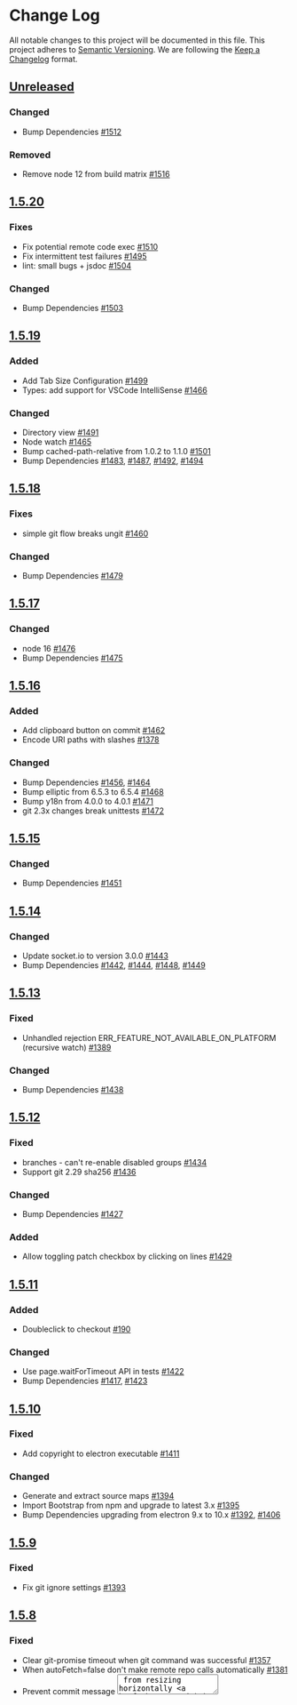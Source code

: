 # Change Log
All notable changes to this project will be documented in this file.
This project adheres to [Semantic Versioning](https://semver.org/).
We are following the [Keep a Changelog](https://keepachangelog.com/) format.

## [Unreleased](https://github.com/FredrikNoren/ungit/compare/v1.5.20...master)

### Changed
- Bump Dependencies [#1512](https://github.com/FredrikNoren/ungit/pull/1512)

### Removed
- Remove node 12 from build matrix [#1516](https://github.com/FredrikNoren/ungit/pull/1516)

## [1.5.20](https://github.com/FredrikNoren/ungit/compare/v1.5.19...v1.5.20)

### Fixes
- Fix potential remote code exec [#1510](https://github.com/FredrikNoren/ungit/pull/1510)
- Fix intermittent test failures [#1495](https://github.com/FredrikNoren/ungit/issues/1495)
- lint: small bugs + jsdoc [#1504](https://github.com/FredrikNoren/ungit/pull/1504)

### Changed
- Bump Dependencies [#1503](https://github.com/FredrikNoren/ungit/pull/1503)

## [1.5.19](https://github.com/FredrikNoren/ungit/compare/v1.5.18...v1.5.19)

### Added
- Add Tab Size Configuration [#1499](https://github.com/FredrikNoren/ungit/pull/1499)
- Types: add support for VSCode IntelliSense [#1466](https://github.com/FredrikNoren/ungit/pull/1466)

### Changed
- Directory view [#1491](https://github.com/FredrikNoren/ungit/pull/1491)
- Node watch [#1465](https://github.com/FredrikNoren/ungit/pull/1465)
- Bump cached-path-relative from 1.0.2 to 1.1.0 [#1501](https://github.com/FredrikNoren/ungit/pull/1501)
- Bump Dependencies [#1483](https://github.com/FredrikNoren/ungit/pull/1483), [#1487](https://github.com/FredrikNoren/ungit/pull/1487), [#1492](https://github.com/FredrikNoren/ungit/pull/1492), [#1494](https://github.com/FredrikNoren/ungit/pull/1494)

## [1.5.18](https://github.com/FredrikNoren/ungit/compare/v1.5.17...v1.5.18)

### Fixes
- simple git flow breaks ungit [#1460](https://github.com/FredrikNoren/ungit/issues/1460)

### Changed
- Bump Dependencies [#1479](https://github.com/FredrikNoren/ungit/pull/1479)

## [1.5.17](https://github.com/FredrikNoren/ungit/compare/v1.5.16...v1.5.17)

### Changed
- node 16 [#1476](https://github.com/FredrikNoren/ungit/pull/1476)
- Bump Dependencies [#1475](https://github.com/FredrikNoren/ungit/pull/1475)

## [1.5.16](https://github.com/FredrikNoren/ungit/compare/v1.5.15...v1.5.16)

### Added
- Add clipboard button on commit [#1462](https://github.com/FredrikNoren/ungit/pull/1462)
- Encode URI paths with slashes [#1378](https://github.com/FredrikNoren/ungit/pull/1378)

### Changed
- Bump Dependencies [#1456](https://github.com/FredrikNoren/ungit/pull/1456), [#1464](https://github.com/FredrikNoren/ungit/pull/1464)
- Bump elliptic from 6.5.3 to 6.5.4 [#1468](https://github.com/FredrikNoren/ungit/pull/1468)
- Bump y18n from 4.0.0 to 4.0.1 [#1471](https://github.com/FredrikNoren/ungit/pull/1471)
- git 2.3x changes break unittests [#1472](https://github.com/FredrikNoren/ungit/issues/1472)

## [1.5.15](https://github.com/FredrikNoren/ungit/compare/v1.5.14...v1.5.15)

### Changed
- Bump Dependencies [#1451](https://github.com/FredrikNoren/ungit/pull/1451)

## [1.5.14](https://github.com/FredrikNoren/ungit/compare/v1.5.13...v1.5.14)

### Changed
- Update socket.io to version 3.0.0 [#1443](https://github.com/FredrikNoren/ungit/pull/1443)
- Bump Dependencies [#1442](https://github.com/FredrikNoren/ungit/pull/1442), [#1444](https://github.com/FredrikNoren/ungit/pull/1444), [#1448](https://github.com/FredrikNoren/ungit/pull/1448), [#1449](https://github.com/FredrikNoren/ungit/pull/1449)

## [1.5.13](https://github.com/FredrikNoren/ungit/compare/v1.5.12...v1.5.13)

### Fixed
- Unhandled rejection ERR_FEATURE_NOT_AVAILABLE_ON_PLATFORM (recursive watch) [#1389](https://github.com/FredrikNoren/ungit/issues/1389)

### Changed
- Bump Dependencies [#1438](https://github.com/FredrikNoren/ungit/pull/1438)

## [1.5.12](https://github.com/FredrikNoren/ungit/compare/v1.5.11...v1.5.12)

### Fixed
- branches - can't re-enable disabled groups [#1434](https://github.com/FredrikNoren/ungit/issues/1434)
- Support git 2.29 sha256 [#1436](https://github.com/FredrikNoren/ungit/pull/1436)

### Changed
- Bump Dependencies [#1427](https://github.com/FredrikNoren/ungit/pull/1427)

### Added
- Allow toggling patch checkbox by clicking on lines [#1429](https://github.com/FredrikNoren/ungit/pull/1429)


## [1.5.11](https://github.com/FredrikNoren/ungit/compare/v1.5.10...v1.5.11)

### Added
- Doubleclick to checkout [#190](https://github.com/FredrikNoren/ungit/issues/190)

### Changed
- Use page.waitForTimeout API in tests [#1422](https://github.com/FredrikNoren/ungit/pull/1422)
- Bump Dependencies [#1417](https://github.com/FredrikNoren/ungit/pull/1417), [#1423](https://github.com/FredrikNoren/ungit/pull/1423)

## [1.5.10](https://github.com/FredrikNoren/ungit/compare/v1.5.9...v1.5.10)

### Fixed
- Add copyright to electron executable [#1411](https://github.com/FredrikNoren/ungit/issues/1411)

### Changed
- Generate and extract source maps [#1394](https://github.com/FredrikNoren/ungit/pull/1394)
- Import Bootstrap from npm and upgrade to latest 3.x [#1395](https://github.com/FredrikNoren/ungit/pull/1395)
- Bump Dependencies upgrading from electron 9.x to 10.x [#1392](https://github.com/FredrikNoren/ungit/pull/1392), [#1406](https://github.com/FredrikNoren/ungit/pull/1406)

## [1.5.9](https://github.com/FredrikNoren/ungit/compare/v1.5.8...v1.5.9)

### Fixed
- Fix git ignore settings [#1393](https://github.com/FredrikNoren/ungit/pull/1393)

## [1.5.8](https://github.com/FredrikNoren/ungit/compare/v1.5.7...v1.5.8)

### Fixed
- Clear git-promise timeout when git command was successful [#1357](https://github.com/FredrikNoren/ungit/pull/1357)
- When autoFetch=false don't make remote repo calls automatically [#1381](https://github.com/FredrikNoren/ungit/pull/1381)
- Prevent commit message <textarea> from resizing horizontally [#1390](https://github.com/FredrikNoren/ungit/pull/1390)
- Diff out is not properly escaping [#1387](https://github.com/FredrikNoren/ungit/issues/1387)

### Changed
- Migrate clicktests from nightmare to puppeteer [#1336](https://github.com/FredrikNoren/ungit/pull/1336)
- Prettify code with prettier [#1316](https://github.com/FredrikNoren/ungit/pull/1316)
- Switch from JSHint to ESLint [#1360](https://github.com/FredrikNoren/ungit/pull/1360)
- Bump Dependencies [#1355](https://github.com/FredrikNoren/ungit/pull/1355), [#1385](https://github.com/FredrikNoren/ungit/pull/1385)

### Removed
- Remove bluebird dependency [#1350](https://github.com/FredrikNoren/ungit/pull/1350)
- Remove grunt [#895](https://github.com/FredrikNoren/ungit/issues/895)

## [1.5.7](https://github.com/FredrikNoren/ungit/compare/v1.5.6...v1.5.7)

### Fixed
- Init tooltips from the app start [#1343](https://github.com/FredrikNoren/ungit/pull/1343)
- Fixing some accessibility issues [#1318](https://github.com/FredrikNoren/ungit/pull/1318)
- Flatten total-lines-changed object [#1330](https://github.com/FredrikNoren/ungit/pull/1330)
- Set electron window icon explicitly so it works during debug and on linux [#1347](https://github.com/FredrikNoren/ungit/pull/1347)

### Changed
- Only display ref search button when there are hidden refs [#1311](https://github.com/FredrikNoren/ungit/pull/1311), [#1325](https://github.com/FredrikNoren/ungit/pull/1325)
- Cleanup CSS styles [#1339](https://github.com/FredrikNoren/ungit/pull/1339), [#1328](https://github.com/FredrikNoren/ungit/pull/1328), [#1331](https://github.com/FredrikNoren/ungit/pull/1331), [#1332](https://github.com/FredrikNoren/ungit/pull/1332), [#1322](https://github.com/FredrikNoren/ungit/pull/1322)
- Style autocompletes like dropdowns [#1327](https://github.com/FredrikNoren/ungit/pull/1327)
- Optimizes ref-search autocomplete initialization [#1326](https://github.com/FredrikNoren/ungit/pull/1326)
- Reduce jQuery UI imports and use Bootstrap tooltips [#1340](https://github.com/FredrikNoren/ungit/pull/1340)
- Image cleanup [#1345](https://github.com/FredrikNoren/ungit/pull/1345)
- Bump Dependencies [#1309](https://github.com/FredrikNoren/ungit/pull/1309)

### Removed
- Remove unused color dependency [#1341](https://github.com/FredrikNoren/ungit/pull/1341)
- Remove image embed [#1346](https://github.com/FredrikNoren/ungit/pull/1346)
- Remove unused tracker.js [#1344](https://github.com/FredrikNoren/ungit/pull/1344)

## [1.5.6](https://github.com/FredrikNoren/ungit/compare/v1.5.5...v1.5.6)

### Fixed
- Continue rebase fails with git 2.26 [#1301](https://github.com/FredrikNoren/ungit/issues/1301)
- Dependency updates [#1304](https://github.com/FredrikNoren/ungit/pull/1304), [#1300](https://github.com/FredrikNoren/ungit/pull/1300), [#1297](https://github.com/FredrikNoren/ungit/pull/1297), [#1295](https://github.com/FredrikNoren/ungit/pull/1295)
- ignore nmclicktests and ci files in npm package [#1306](https://github.com/FredrikNoren/ungit/pull/1306)

### Added
- GitHub Action CI [#1298](https://github.com/FredrikNoren/ungit/pull/1298)
- GitHub Action dependency bump [#1296](https://github.com/FredrikNoren/ungit/pull/1296)

## [1.5.5](https://github.com/FredrikNoren/ungit/compare/v1.5.4...v1.5.5)

### Fixed
- Bump dependencies [#1283](https://github.com/FredrikNoren/ungit/pull/1283)
- Running npm scripts on macOS [#1287](https://github.com/FredrikNoren/ungit/pull/1287)
- Reduce CPU and Memory consumption in textdiff. Addresses part of [#1091](https://github.com/FredrikNoren/ungit/issues/1091)
- Better focus handling when creating branches and tags [#1288](https://github.com/FredrikNoren/ungit/pull/1288)
- Don't show error page when reloading the page [#1289](https://github.com/FredrikNoren/ungit/issues/1289)
- Periodically update author date of commits again [#1286](https://github.com/FredrikNoren/ungit/pull/1286)

## [1.5.4](https://github.com/FredrikNoren/ungit/compare/v1.5.3...v1.5.4)

### Fixed
- forcedLaunchPath of null fails to work [#1281](https://github.com/FredrikNoren/ungit/issues/1281)

### Changed
- Update diff2html to version 3 [#1273](https://github.com/FredrikNoren/ungit/pull/1273)

### Removed
- Remove dependency on npm [#1269](https://github.com/FredrikNoren/ungit/pull/1269)

## [1.5.3](https://github.com/FredrikNoren/ungit/compare/v1.5.2...v1.5.3)

### Fixed
- Git log for merge / empty commits does not work correctly [#1270](https://github.com/FredrikNoren/ungit/issues/1270)

## [1.5.2](https://github.com/FredrikNoren/ungit/compare/v1.5.1...v1.5.2)

### Fixed
- Diff does not work for first commit [#1124](https://github.com/FredrikNoren/ungit/issues/1124)
- `--no-launchBrowser` is ignored when ungit already running [#1259](https://github.com/FredrikNoren/ungit/issues/1259)
- Bare repositories don't work with git 2.25 [#1265](https://github.com/FredrikNoren/ungit/issues/1265)
- ungit crashes if current directory is deleted [#1266](https://github.com/FredrikNoren/ungit/issues/1266)
- Make clicktests more reliable [#1263](https://github.com/FredrikNoren/ungit/pull/1263)
- Rename + changes only show rename [#1175](https://github.com/FredrikNoren/ungit/issues/1175)

### Removed
- Remove Node 8 from build matrix [#1256](https://github.com/FredrikNoren/ungit/pull/1256)

## [1.5.1](https://github.com/FredrikNoren/ungit/compare/v1.5.0...v1.5.1)

### Fixed
- Fix copy and paste in electron on macOS [#1251](https://github.com/FredrikNoren/ungit/issues/1251)

## [1.5.0](https://github.com/FredrikNoren/ungit/compare/v1.4.48...v1.5.0)

### Added
- Include file diff in merge commits [#1242](https://github.com/FredrikNoren/ungit/pull/1242)
- Hide diff buttons on hover [#1225](https://github.com/FredrikNoren/ungit/pull/1225)
- Publish electron build [#1241](https://github.com/FredrikNoren/ungit/pull/1241)

### Fixed
- Updated Octicons [#1224](https://github.com/FredrikNoren/ungit/pull/1224), [#1245](https://github.com/FredrikNoren/ungit/pull/1245), [#1246](https://github.com/FredrikNoren/ungit/pull/1246)
- Fix stash tooltips [#1227](https://github.com/FredrikNoren/ungit/pull/1227)
- Improve git-init experience [#1228](https://github.com/FredrikNoren/ungit/pull/1228)
- Fix inconsistent diff options [#1229](https://github.com/FredrikNoren/ungit/issues/1229)
- Fix clearing .gitignore [#1236](https://github.com/FredrikNoren/ungit/pull/1236)
- Fix electron package [#1240](https://github.com/FredrikNoren/ungit/pull/1240), [#1248](https://github.com/FredrikNoren/ungit/pull/1248)
- Minor fixes to remove warnings [#1235](https://github.com/FredrikNoren/ungit/pull/1235), [#1237](https://github.com/FredrikNoren/ungit/pull/1237), [#1238](https://github.com/FredrikNoren/ungit/pull/1238), [#1239](https://github.com/FredrikNoren/ungit/pull/1239)

## [1.4.48](https://github.com/FredrikNoren/ungit/compare/v1.4.47...v1.4.48)

### Fixed
- fix the width value of the header logo [#1221](https://github.com/FredrikNoren/ungit/pull/1221)

## [1.4.47](https://github.com/FredrikNoren/ungit/compare/v1.4.46...v1.4.47)

### Fixed
- make diff2html line numbers and +/- prefixes unselectable [#1214](https://github.com/FredrikNoren/ungit/issues/1214), [#1215](https://github.com/FredrikNoren/ungit/pull/1215)

## [1.4.46](https://github.com/FredrikNoren/ungit/compare/v1.4.45...v1.4.46)

### Fixed
- force git out put to be in English within ungit [#1208](https://github.com/FredrikNoren/ungit/pull/1208)

## [1.4.45](https://github.com/FredrikNoren/ungit/compare/v1.4.44...v1.4.45)

### Fixed
- Improve styling of .gitignore edit dialog [#1205](https://github.com/FredrikNoren/ungit/pull/1205)

## [1.4.44](https://github.com/FredrikNoren/ungit/compare/v1.4.43...v1.4.44)

### Added
- add config to disable numstat in staged diff to better performance [#1193](https://github.com/FredrikNoren/ungit/issues/1193)

## [1.4.43](https://github.com/FredrikNoren/ungit/compare/v1.4.42...v1.4.43)

### Fixed
- fix gitignore manual edit not being saved [#644](https://github.com/FredrikNoren/ungit/issues/644)
- fix issue with detached git processes on some OS and timeout not being enforced.
- simplify `maxSearchIteration` enforcement for git.log()
- change `alwaysLoadActiveBranch` boolean config to `maxActiveBranchSearchIteration` numeric config
- bumped node engine requirement to [10.14 Dubnium](https://github.com/nodejs/node/blob/master/doc/changelogs/CHANGELOG_V10.md#10.14.2)

## [1.4.42](https://github.com/FredrikNoren/ungit/compare/v1.4.41...v1.4.42)

### Fixed
- Add "Ignore white space" config [#1185](https://github.com/FredrikNoren/ungit/pull/1185)

## [1.4.41](https://github.com/FredrikNoren/ungit/compare/v1.4.40...v1.4.41)

### Removed
- Remove Google Analytics [#1182](https://github.com/FredrikNoren/ungit/pull/1182)

## [1.4.40](https://github.com/FredrikNoren/ungit/compare/v1.4.39...v1.4.40)

### Removed
- Remove Keen.io [#1180](https://github.com/FredrikNoren/ungit/pull/1180)

## [1.4.39](https://github.com/FredrikNoren/ungit/compare/v1.4.38...v1.4.39)

### Fixed
- Add git bin path config. [#1151](https://github.com/FredrikNoren/ungit/issues/1151)

## [1.4.38](https://github.com/FredrikNoren/ungit/compare/v1.4.37...v1.4.38)

### Fixed
- Fix: Highlight current branch in submodules

## [1.4.37](https://github.com/FredrikNoren/ungit/compare/v1.4.36...v1.4.37)

### Fixed
- Sort modules by names

## [1.4.36](https://github.com/FredrikNoren/ungit/compare/v1.4.35...v1.4.36)

### Fixed
- fix changing remotes in remotes dropdown [#1158](https://github.com/FredrikNoren/ungit/pull/1158)

## [1.4.35](https://github.com/FredrikNoren/ungit/compare/v1.4.34...v1.4.35)

### Fixed
- allow disabling of nprogress bar [#1143](https://github.com/FredrikNoren/ungit/issues/1143)
- set `ungitVersionCheckOverride` as boolean in config [#1102](https://github.com/FredrikNoren/ungit/issues/1102)

## [1.4.34](https://github.com/FredrikNoren/ungit/compare/v1.4.33...v1.4.34)

### Fixed
- fix issues when remote tags doesn't show [#1139](https://github.com/FredrikNoren/ungit/issues/1139)

## [1.4.33](https://github.com/FredrikNoren/ungit/compare/v1.4.32...v1.4.33)

### Fixed
- Bump getmac version [#1130](https://github.com/FredrikNoren/ungit/issues/1130)
- Add config to disable animation [#1136](https://github.com/FredrikNoren/ungit/issues/1136)
- dependency bumps
- Remove node6. Add node8 and node9 explicitly.

## [1.4.32](https://github.com/FredrikNoren/ungit/compare/v1.4.31...v1.4.32)

### Fixed
- Handle crashes with better logs
- Wrap localStorage to support environments without access to it

## [1.4.31](https://github.com/FredrikNoren/ungit/compare/v1.4.30...v1.4.31)

### Fixed
- Add error logging for npm publish

## [1.4.30](https://github.com/FredrikNoren/ungit/compare/v1.4.29...v1.4.30)

### Fixed
- Add `ungitBindIp` config to allow default binding in some cases [#1112](https://github.com/FredrikNoren/ungit/issues/1112)

## [1.4.29](https://github.com/FredrikNoren/ungit/compare/v1.4.28...v1.4.29)

### Fixed
- Add `--no-optional-locks` if git version is appropriate [#1105](https://github.com/FredrikNoren/ungit/issues/1105)
- Ensure ungit server to bind to `127.0.0.1` [#988](https://github.com/FredrikNoren/ungit/issues/988)
- Add node highlight on mouse hover on relationship path [#1093](https://github.com/FredrikNoren/ungit/issues/1093)

## [1.4.28](https://github.com/FredrikNoren/ungit/compare/v1.4.27...v1.4.28)

### Fixed
- adding raven locally for offline access. [#1107](https://github.com/FredrikNoren/ungit/pull/1107)

## [1.4.27](https://github.com/FredrikNoren/ungit/compare/v1.4.26...v1.4.27)

### Fixed
- logic change for the merge conflict resolution

## [1.4.26](https://github.com/FredrikNoren/ungit/compare/v1.4.25...v1.4.26)

### Added
- add a way to preconfigure repo lists [#1106](https://github.com/FredrikNoren/ungit/issues/1106)

## [1.4.25](https://github.com/FredrikNoren/ungit/compare/v1.4.24...v1.4.25)

### Added
- add git pgp signing docs and code [#740](https://github.com/FredrikNoren/ungit/issues/740)

## [1.4.24](https://github.com/FredrikNoren/ungit/compare/v1.4.23...v1.4.24)

### Fixed
- change `/api/log` -> `/api/gitlog` as some ad blockers really hates This
- Fix excessive error messaging when disconnected from internet
- Fix Raven initialization error when disconnected from internet

## [1.4.23](https://github.com/FredrikNoren/ungit/compare/v1.4.22...v1.4.23)

### Fixed
- add feature to do `--recurse-submodules` for git clone [#1080](https://www.gnupg.org/documentation/manpage.html
- increase debounce 250->500 wait and 1000->2000 sec so UI can pick up server changes more accurately

## [1.4.22](https://github.com/FredrikNoren/ungit/compare/v1.4.21...v1.4.22)

### Fixed
- Fix missing jQuery and jQuery UI references [#1086](https://github.com/FredrikNoren/ungit/issues/1086)

## [1.4.21](https://github.com/FredrikNoren/ungit/compare/v1.4.20...v1.4.21)

### Fixed
- Treat remote fetch fail as an warning rather than error [#1081](https://github.com/FredrikNoren/ungit/issues/1081)

## [1.4.20](https://github.com/FredrikNoren/ungit/compare/v1.4.19...v1.4.20)

### Fixed
- deleted checked in 3rd party codes and manage by npm.
- remove dependencies on async lib

## [1.4.19](https://github.com/FredrikNoren/ungit/compare/v1.4.18...v1.4.19)

### Fixed
- fix credential helper not fetching all the authentication data [#1078](https://github.com/FredrikNoren/ungit/pull/1078)

## [1.4.18](https://github.com/FredrikNoren/ungit/compare/v1.4.17...v1.4.18)

### Fixed
- fix inaccurate git state issue when new branch name conflict and `autoCheckoutOnBranchCreate` is enabled.
- Add content refresh on .gitignore file change
- fix reference filtering

## [1.4.17](https://github.com/FredrikNoren/ungit/compare/v1.4.16...v1.4.17)

### Fixed
- fix textarea with in dialog when editing .gitignore [#1068](https://github.com/FredrikNoren/ungit/pull/1068)

## [1.4.16](https://github.com/FredrikNoren/ungit/compare/v1.4.15...v1.4.16)

### Fixed
- Move version number to below logo. [#1069](https://github.com/FredrikNoren/ungit/pull/1069)

## [1.4.15](https://github.com/FredrikNoren/ungit/compare/v1.4.14...v1.4.15)

### Fixed
- fix not setting `pathToNavigateTo` properly when `launchBrowser` is false and `launchCommand` is set [#1065](https://github.com/FredrikNoren/ungit/issues/1065)

## [1.4.14](https://github.com/FredrikNoren/ungit/compare/v1.4.13...v1.4.14)

### Fixed
- fix credential helper when ungit is used with rootpath [#1060](https://github.com/FredrikNoren/ungit/issues/1060)

## [1.4.13](https://github.com/FredrikNoren/ungit/compare/v1.4.12...v1.4.13)

### Fixed
- Change raven web client source to CDN rather than local copy [#972](https://github.com/FredrikNoren/ungit/issues/972)
- dependency bump

## [1.4.12](https://github.com/FredrikNoren/ungit/compare/v1.4.11...v1.4.12)

### Fixed
- Adding internet disconnected state handling [#1014](https://github.com/FredrikNoren/ungit/issues/1014)
- Allow editing .gitignore via ungit [#976](https://github.com/FredrikNoren/ungit/issues/1014)

## [1.4.11](https://github.com/FredrikNoren/ungit/compare/v1.4.10...v1.4.11)

### Added
- add cancel button for empty commits and amends [#1029](https://github.com/FredrikNoren/ungit/issues/1029)

### Fixed
- differentiate remote vs local tag. [#1016](https://github.com/FredrikNoren/ungit/issues/1016)
- fix push not throwing giterror
- fix remote tag push not creating remote tag
- change ref refresh logic
- show error on incorrect credentials [#1042](https://github.com/FredrikNoren/ungit/pull/1042)
- allow credential handling for remotes [#1039](https://github.com/FredrikNoren/ungit/issues/1039)
- cleanup clicktest output [#1035](https://github.com/FredrikNoren/ungit/pull/1035)

## [1.4.10](https://github.com/FredrikNoren/ungit/compare/v1.4.9...v1.4.10)

### Added
- add commit & push option [#1038](https://github.com/FredrikNoren/ungit/issues/1038)

### Fixed
- hide / disable push option if there is no remote [#1050](https://github.com/FredrikNoren/ungit/issues/1050)

## [1.4.9](https://github.com/FredrikNoren/ungit/compare/v1.4.8...v1.4.9)

### Fixed
- handle failed promises [#1017](https://github.com/FredrikNoren/ungit/issues/1017)
- empty commit [#1028](https://github.com/FredrikNoren/ungit/issues/1028)
- fix commit detail layout while hovering over commit node [#1025](https://github.com/FredrikNoren/ungit/issues/1025)

## [1.4.8](https://github.com/FredrikNoren/ungit/compare/v1.4.7...v1.4.8)

### Fixed
- fix remote branches display name and delete action [#1032](https://github.com/FredrikNoren/ungit/issues/1032), [#1031](https://github.com/FredrikNoren/ungit/issues/1031)

## [1.4.7](https://github.com/FredrikNoren/ungit/compare/v1.4.6...v1.4.7)

### Added
- add remote branches to the branch list. [#966](https://github.com/FredrikNoren/ungit/issues/966)

## [1.4.6](https://github.com/FredrikNoren/ungit/compare/v1.4.5...v1.4.6)

### Fixed
- dependency bump to fix dependency's security problem.
- Add emphasis if remote branch delete for confirmation dialog. [#947](https://github.com/FredrikNoren/ungit/issues/947)

## [1.4.5](https://github.com/FredrikNoren/ungit/compare/v1.4.4...v1.4.5)

### Fixed
- fix a bug where no diff wasn't properly showing [#969](https://github.com/FredrikNoren/ungit/issues/969)

## [1.4.4](https://github.com/FredrikNoren/ungit/compare/v1.4.3...v1.4.4)

### Fixed
- fix a bug where fetch is disabled after page load
- make `forceLaunchPath` to supersede `launchBrowser` [#1006](https://github.com/FredrikNoren/ungit/issues/1006)

## [1.4.3](https://github.com/FredrikNoren/ungit/compare/v1.4.2...v1.4.3)

### Fixed
- changing to path navigation to `nprogress` bar. [#1001](https://github.com/FredrikNoren/ungit/issues/1001)

## [1.4.2](https://github.com/FredrikNoren/ungit/compare/v1.4.1...v1.4.2)

### Fixed
- fix navigation redirection on git clone and adding xkcd image
- dependency bump

## [1.4.1](https://github.com/FredrikNoren/ungit/compare/v1.4.0...v1.4.1)

### Fixed
- fix the issue where browser opens before ungit start. [#994](https://github.com/FredrikNoren/ungit/issues/994)
- including xkcd art back [#999](https://github.com/FredrikNoren/ungit/issues/999)

## [1.4.0](https://github.com/FredrikNoren/ungit/compare/v1.3.3...v1.4.0)

### Fixed
- Revert to MIT [#947](https://github.com/FredrikNoren/ungit/issues/974)

## [1.3.3](https://github.com/FredrikNoren/ungit/compare/v1.3.2...v1.3.3)

### Fixed
- fix `tagsToDisplay` clearing issue. [#973](https://github.com/FredrikNoren/ungit/issues/973)

## [1.3.2](https://github.com/FredrikNoren/ungit/compare/v1.3.1...v1.3.2)

### Added
- Adding in ref search box and limit num of ref display [#973](https://github.com/FredrikNoren/ungit/issues/973)

## [1.3.1](https://github.com/FredrikNoren/ungit/compare/v1.3.0...v1.3.1)

### Added
- Add link to plans & license in header [#947](https://github.com/FredrikNoren/ungit/issues/974)

## [1.3.0](https://github.com/FredrikNoren/ungit/compare/v1.2.3...v1.3.0)

### Fixed
- Switch to Faircode paywall instead of license popup [#947](https://github.com/FredrikNoren/ungit/issues/974)

## [1.2.3](https://github.com/FredrikNoren/ungit/compare/v1.2.2...v1.2.3)

### Fixed
- Bump license text to v0.2.1 (fixes typo). [Faircode License changelog](https://github.com/faircodeio/faircode-license/blob/master/CHANGELOG.md)

## [1.2.2](https://github.com/FredrikNoren/ungit/compare/v1.2.1...v1.2.2)

### Fixed
-  Bump license text to v0.2 to fix two small inconsistencies: Clarify currency (USD) and remove "no additional rights" clause as it's problematic and superfluous. License changelog at https://github.com/faircodeio/faircode-license/blob/master/CHANGELOG.md [#947](https://github.com/FredrikNoren/ungit/issues/974)

## [1.2.1](https://github.com/FredrikNoren/ungit/compare/v1.2.0...v1.2.1)

### Fixed
- fix for not launching browser when executed at the git repo [#986](https://github.com/FredrikNoren/ungit/issues/986)

## [1.2.0](https://github.com/FredrikNoren/ungit/compare/v1.1.33...v1.2.0)

### Fixed
- Show license notification on first start (license changed in 1.1.32) [#947](https://github.com/FredrikNoren/ungit/issues/974)
- fix potential memory leak with `express-session`[#977](https://github.com/FredrikNoren/ungit/issues/977)
- Fix document title on windows [#983](https://github.com/FredrikNoren/ungit/pull/983)
- parse local storage as json instead of regex [#981](https://github.com/FredrikNoren/ungit/pull/981)
- resolve path keywords such as `~` at server side [#980](https://github.com/FredrikNoren/ungit/issues/975)

## [1.1.33](https://github.com/FredrikNoren/ungit/compare/v1.1.32...v1.1.33)

### Fixed
- Make Logo and favicon HiDpi [#589](https://github.com/FredrikNoren/ungit/issues/589)
- Remove forever-monitor [#961](https://github.com/FredrikNoren/ungit/issues/961)

## [1.1.32](https://github.com/FredrikNoren/ungit/compare/v1.1.31...v1.1.32)

### Fixed
- Update license [#974](https://github.com/FredrikNoren/ungit/issues/974)

## [1.1.31](https://github.com/FredrikNoren/ungit/compare/v1.1.30...v1.1.31)

### Fixed
- Bump dependencies

## [1.1.30](https://github.com/FredrikNoren/ungit/compare/v1.1.29...v1.1.30)

### Fixed
- move unit tests to es6
- Add squash feature [#129](https://github.com/FredrikNoren/ungit/issues/129)

## [1.1.29](https://github.com/FredrikNoren/ungit/compare/v1.1.28...v1.1.29)

### Fixed
- move `Gruntfile.js` to es6

## [1.1.28](https://github.com/FredrikNoren/ungit/compare/v1.1.27...v1.1.28)

### Fixed
- Refactoring to remove static data-ta tags from tests
- `grunt nmclicktest` -> `grunt clicktest`
- Stabilize ungit open test of clicktest via using a tag that is guaranteed to be generated
- Add click test bailout on tes failure
- Add parallel click test `grunt clickParallel`
- Remove deps to fix config init bug for the `credentials-helper`. [#838](https://github.com/FredrikNoren/ungit/issues/838)

## [1.1.27](https://github.com/FredrikNoren/ungit/compare/v1.1.26...v1.1.27)

### Fixed
- Add alert when moving back in time. [#914](https://github.com/FredrikNoren/ungit/issues/914)

## [1.1.26](https://github.com/FredrikNoren/ungit/compare/v1.1.25...v1.1.26)

### Fixed
- fix invalid path input for autocomplete causing front end crash [#942](https://github.com/FredrikNoren/ungit/issues/942)
- bump and checking in package-lock.json

## [1.1.25](https://github.com/FredrikNoren/ungit/compare/v1.1.24...v1.1.25)

### Fixed
- Change stash pop operation to stash apply [#919](https://github.com/FredrikNoren/ungit/issues/919)

## [1.1.24](https://github.com/FredrikNoren/ungit/compare/v1.1.23...v1.1.24)

### Fixed
- fix some commands not properly reporting git error [#933](https://github.com/FredrikNoren/ungit/issues/933)

## [1.1.23](https://github.com/FredrikNoren/ungit/compare/v1.1.22...v1.1.23)

### Fixed
- finalize nightmare click test

## [1.1.22](https://github.com/FredrikNoren/ungit/compare/v1.1.21...v1.1.22)

### Fixed
- Add a config setting to allow setting the default diff type. [#929](https://github.com/FredrikNoren/ungit/issues/929)

## [1.1.21](https://github.com/FredrikNoren/ungit/compare/v1.1.20...v1.1.21)

### Fixed
- Initial refactoring of click test using nightmare and mocha
- **Dropping support for node 4.x and 5.x!, 6.x and later is now supported.**

## [1.1.20](https://github.com/FredrikNoren/ungit/compare/v1.1.19...v1.1.20)

### Fixed
- Hide credentials in remote urls at home repo list

## [1.1.19](https://github.com/FredrikNoren/ungit/compare/v1.1.18...v1.1.19)

### Fixed
- Ask before deleting a stash

## [1.1.18](https://github.com/FredrikNoren/ungit/compare/v1.1.17...v1.1.18)

### Fixed
- Fix checking out remote refs (again)

## [1.1.17](https://github.com/FredrikNoren/ungit/compare/v1.1.16...v1.1.17)

### Fixed
- Fix checking out remote refs

## [1.1.16](https://github.com/FredrikNoren/ungit/compare/v1.1.15...v1.1.16)

### Fixed
- clicktests logging correction and using wait for within tests.
- Refactor filewatch and using normalized test path
- throttle parallel test's parellelization limit
- dependency bump
- Fix context issue for `gitSetUserConfig` [#912](https://github.com/FredrikNoren/ungit/issues/912)

## [1.1.15](https://github.com/FredrikNoren/ungit/compare/v1.1.14...v1.1.15)

### Fixed
- Updating crash page with instructions and adblock detection

## [1.1.14](https://github.com/FredrikNoren/ungit/compare/v1.1.13...v1.1.14)

### Fixed
- Disable strict mode for startup params and config [#890](https://github.com/FredrikNoren/ungit/issues/890)

## [1.1.13](https://github.com/FredrikNoren/ungit/compare/v1.1.12...v1.1.13)

### Fixed
- Fix startup args bug: [#896](https://github.com/FredrikNoren/ungit/issues/896)

## [1.1.12](https://github.com/FredrikNoren/ungit/compare/v1.1.11...v1.1.12)

### Fixed
- Retain commit messages when commit fails [#882](https://github.com/FredrikNoren/ungit/pull/882)
- Fix rare edge case where remote node is gone during reset op.
- rescursively resolve all promises before caching them. [#878](https://github.com/FredrikNoren/ungit/pull/878)

## [1.1.11](https://github.com/FredrikNoren/ungit/compare/v1.1.10...v1.1.11)

### Fixed
- Fix cli arguments [#871](https://github.com/FredrikNoren/ungit/pull/871)
- Stop if ~/.ungitrc contains syntax error
- Removed official support ini format of ~/.ungitrc, because internal API supports only JSON

## [1.1.10](https://github.com/FredrikNoren/ungit/compare/v1.1.9...v1.1.10)

### Fixed
- Fix broken diff out in some cases when diff contains table. [#881](https://github.com/FredrikNoren/ungit/pull/881)

## [1.1.9](https://github.com/FredrikNoren/ungit/compare/v1.1.8...v1.1.9)

### Fixed
- Fix around ubuntu's inability to cache promises. [#877](https://github.com/FredrikNoren/ungit/pull/878)

## [1.1.8](https://github.com/FredrikNoren/ungit/compare/v1.1.7...v1.1.8)

### Fixed
- Realtime text diff via invalidate diff on directory change [#867](https://github.com/FredrikNoren/ungit/pull/867)
- Promisify `./source/utils/cache.js` [#870](https://github.com/FredrikNoren/ungit/pull/870)
- Fix load more text diff button. [#876](https://github.com/FredrikNoren/ungit/pull/876)

## [1.1.7](https://github.com/FredrikNoren/ungit/compare/v1.1.6...v1.1.7)

### Fixed
- Fix diff flickering issue and optimization [#865](https://github.com/FredrikNoren/ungit/pull/865)
- Fix credential dialog issue [#864](https://github.com/FredrikNoren/ungit/pull/864)
- Fix HEAD branch order when redraw [#858](https://github.com/FredrikNoren/ungit/issues/858)

## [1.1.6](https://github.com/FredrikNoren/ungit/compare/v1.1.5...v1.1.6)

### Fixed
- Fix path auto complete [#861](https://github.com/FredrikNoren/ungit/issues/861)

## [1.1.5](https://github.com/FredrikNoren/ungit/compare/v1.1.4...v1.1.5)

### Fixed
- Update "Toggle all" button after commit or changing selected files [#859](https://github.com/FredrikNoren/ungit/issues/859)

## [1.1.4](https://github.com/FredrikNoren/ungit/compare/v1.1.3...v1.1.4)

### Fixed
- [patch] Promise refactoring

## [1.1.3](https://github.com/FredrikNoren/ungit/compare/v1.1.2...v1.1.3)

### Fixed
- [patch] Fix submodule navigation on windows [#577](https://github.com/FredrikNoren/ungit/issues/577)

## [1.1.2](https://github.com/FredrikNoren/ungit/compare/v1.1.1...v1.1.2)

### Fixed
- Fix a bug that prevented the new version dialog from being dismissed

## [1.1.1](https://github.com/FredrikNoren/ungit/compare/v1.1.0...v1.1.1)

### Fixed
- [patch] Fixed small spelling error for ignore whitespace feature [#853](https://github.com/FredrikNoren/ungit/pull/853)

## [1.1.0](https://github.com/FredrikNoren/ungit/compare/v1.0.1...v1.1.0)

### Added
- Added option to ignore ungit version checks [#851](https://github.com/FredrikNoren/ungit/issues/851)

## [1.0.1](https://github.com/FredrikNoren/ungit/compare/v1.0.0...v1.0.1)

### Fixed
- [patch] Fixed gravatar avatar fetch if email have different cases applied. [#847](https://github.com/FredrikNoren/ungit/issues/847)

## [1.0.0](https://github.com/FredrikNoren/ungit/compare/v0.10.3...v1.0.0)

### Added
- Added search by git folder name in the search bar. [#793](https://github.com/FredrikNoren/ungit/issues/793)
- New configuration option `logLevel` allows you to assign the level of logging you want to see in the servers output console.
- New configuration option `mergeTool` allows you to assign a custom external merge tool for conflict resolution [#783](https://github.com/FredrikNoren/ungit/issues/783) [Doc](https://github.com/FredrikNoren/ungit/blob/master/MERGETOOL.md)
- Whitespace ignore option for text diffs [#777](https://github.com/FredrikNoren/ungit/issues/777)
- Fix for favorites linking in case rootPath is used @sebastianmay [#609](https://github.com/FredrikNoren/ungit/issues/609) and image diffing
- Limit commit title to 72 characters, the rest is truncated and shown when inspecting the commit
- Updated file watch logic to closely follow git commands in another process [#283](https://github.com/FredrikNoren/ungit/issues/283)
- Introduced Continuous delivery. [#823](https://github.com/FredrikNoren/ungit/issues/823)

### Fixed
- File diff firing increasing number of events longer it survives.
- Fix missing ungit logo. [#812](https://github.com/FredrikNoren/ungit/issues/812)
- Fix when stash output is empty [#818](https://github.com/FredrikNoren/ungit/issues/818)
- Fix minor display error for wide git repo [#830](https://github.com/FredrikNoren/ungit/pull/830)
- Persist commit messages during merge operation [#779](https://github.com/FredrikNoren/ungit/issues/779)
- Refresh `staging.files` object for cleaner refresh such as refresh pached line list, diff and etc.
- Fixed an issue where patching on some key word file names such as "test".
- Fix missing commit message body if commit was committed with Visual Studio or Visual Studio Code [#826](https://github.com/FredrikNoren/ungit/pull/826)
- Fix initial page load when loaded node does not fits in screen. [#832](https://github.com/FredrikNoren/ungit/issues/832)

## [0.10.3](https://github.com/FredrikNoren/ungit/compare/v0.10.2...v0.10.3)

### Added
- Show diffs for stashed changes [#444](https://github.com/FredrikNoren/ungit/issues/444)
- Active node focused git log result [#420](https://github.com/FredrikNoren/ungit/issues/420)

### Fixed
- Missing npm as a normal dependency [#766](https://github.com/FredrikNoren/ungit/issues/766)

## [0.10.2](https://github.com/FredrikNoren/ungit/compare/v0.10.1...v0.10.2)

### Fixed
- Handle SIGTERM and SIGINT [#763](https://github.com/FredrikNoren/ungit/issues/763)

### Added
- Added bare repo support [#177](https://github.com/FredrikNoren/ungit/issues/177) [#728](https://github.com/FredrikNoren/ungit/issues/728)
- Added support for cherry-pick conflict[#701](https://github.com/FredrikNoren/ungit/issues/701)
- Added wordwrap support for diffs [#721](https://github.com/FredrikNoren/ungit/issues/721)
- Support for Node6 [#745](https://github.com/FredrikNoren/ungit/pull/745/files)
- Added "autoCheckoutOnBranchCreate" option [#752](https://github.com/FredrikNoren/ungit/pull/752/files)

### Fixed
- Fix maxConcurrentGitOperations not limiting git processes [#707](https://github.com/FredrikNoren/ungit/issues/707)
- Fix ".lock" file conflicts in parallelized git operations [#515](https://github.com/FredrikNoren/ungit/issues/515)
- Allow Ungit to function under sub dir of a git dir [#734](https://github.com/FredrikNoren/ungit/issues/734)
- Removed deprecated npmconf package [#746](https://github.com/FredrikNoren/ungit/issues/746)
- More helpful warning messages [#749](https://github.com/FredrikNoren/ungit/pull/749/files)
- Deleting already deleted remote tag [#748](https://github.com/FredrikNoren/ungit/pull/748)
- Fix to handle revert merge commit [#757](https://github.com/FredrikNoren/ungit/pull/757)

### Changed
- Cleaner rebase conflict message display [#708](https://github.com/FredrikNoren/ungit/pull/708)
- ES6 [#672](https://github.com/FredrikNoren/ungit/pull/672)
- Dropped support for Node 0.10 and 0.12 [#745](https://github.com/FredrikNoren/ungit/pull/745/files)

## [0.10.1](https://github.com/FredrikNoren/ungit/compare/v0.10.0...v0.10.1)

### Added
- Introduced change log! [#687](https://github.com/FredrikNoren/ungit/issues/687)
- Improved server and client error logging [#695](https://github.com/FredrikNoren/ungit/pull/695)

### Fixed
- Fix crashes due to submodule parsing [#690](https://github.com/FredrikNoren/ungit/issues/690) [#689](https://github.com/FredrikNoren/ungit/issues/689)
- Fix duplicate remote tag issues [#685](https://github.com/FredrikNoren/ungit/issues/685)
- Fix scrolling issue in safari [#686](https://github.com/FredrikNoren/ungit/issues/686)
- Fix git hooks failing on non-ascii files [#676](https://github.com/FredrikNoren/ungit/issues/676)

### Removed
- Reverted on hover button effects [#688](https://github.com/FredrikNoren/ungit/issues/688)

### Changed
- Upgrade keen.io client code [#679](https://github.com/FredrikNoren/ungit/issues/679)
